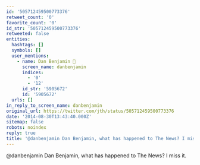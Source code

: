```yaml
---
id: '505712459500773376'
retweet_count: '0'
favorite_count: '0'
id_str: '505712459500773376'
retweeted: false
entities:
  hashtags: []
  symbols: []
  user_mentions:
    - name: Dan Benjamin 👻
      screen_name: danbenjamin
      indices:
        - '0'
        - '12'
      id_str: '5905672'
      id: '5905672'
  urls: []
in_reply_to_screen_name: danbenjamin
original_url: https://twitter.com/jth/status/505712459500773376
date: '2014-08-30T13:43:40.000Z'
sitemap: false
robots: noindex
reply: true
title: '@danbenjamin Dan Benjamin, what has happened to The News? I miss it.'
---
```


@danbenjamin Dan Benjamin, what has happened to The News? I miss it.